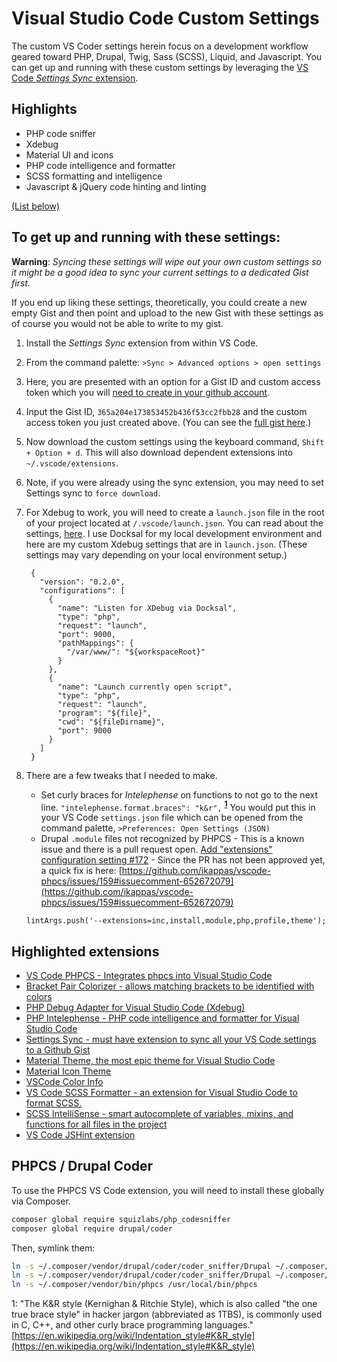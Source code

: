 # Visual Studio Code Custom Settings

The custom VS Coder settings herein focus on a development workflow geared toward PHP, Drupal, Twig, Sass (SCSS), Liquid, and Javascript. You can get up and running with these custom settings by leveraging the [VS Code *Settings Sync* extension](https://github.com/shanalikhan/code-settings-sync). 

## Highlights
* PHP code sniffer
* Xdebug
* Material UI and icons
* PHP code intelligence and formatter
* SCSS formatting and intelligence
* Javascript & jQuery code hinting and linting

[(List below)](#list)

## To get up and running with these settings:

**Warning**: *Syncing these settings will wipe out your own custom settings so it might be a good idea to sync your current settings to a dedicated Gist first.*

If you end up liking these settings, theoretically, you could create a new empty Gist and then point and upload to the new Gist with these settings as of course you would not be able to write to my gist.

1. Install the *Settings Sync* extension from within VS Code.
1. From the command palette: `>Sync > Advanced options > open settings`
2. Here, you are presented with an option for a Gist ID and custom access token which you will [need to create in your github account](https://github.com/settings/tokens).
3. Input the Gist ID, `365a204e173853452b436f53cc2fbb28` and the custom access token you just created above. (You can see the [full gist here](https://gist.github.com/danny-englander/365a204e173853452b436f53cc2fbb28).)
4. Now download the custom settings using the keyboard command, `Shift + Option + d`. This will also download dependent extensions into `~/.vscode/extensions`.
5. Note, if you were already using the sync extension, you may need to set Settings sync to `force download`.
5. For Xdebug to work, you will need to create a `launch.json` file in the root of your project located at `/.vscode/launch.json`. You can read about the settings, [here](https://github.com/felixfbecker/vscode-php-debug). I use Docksal for my local development environment and here are my custom Xdebug settings that are in `launch.json`. (These settings may vary depending on your local environment setup.)

        {
          "version": "0.2.0",
          "configurations": [
            {
              "name": "Listen for XDebug via Docksal",
              "type": "php",
              "request": "launch",
              "port": 9000,
              "pathMappings": {
                "/var/www/": "${workspaceRoot}"
              }
            },
            {
              "name": "Launch currently open script",
              "type": "php",
              "request": "launch",
              "program": "${file}",
              "cwd": "${fileDirname}",
              "port": 9000
            }
          ]
        }

6. There are a few tweaks that I needed to make.
    *  Set curly braces for *Intelephense* on functions to not go to the next line. 
        `"intelephense.format.braces": "k&r",` **<sup>[1](#kr)</sup>** You would put this in your VS Code `settings.json` file which can be opened from the command palette, `>Preferences: Open Settings (JSON)`
    * Drupal `.module` files not recognized by PHPCS - This is a known issue and there is a pull request open. [Add "extensions" configuration setting #172](https://github.com/ikappas/vscode-phpcs/pull/172) - Since the PR has not been approved yet, a quick fix is here: [https://github.com/ikappas/vscode-phpcs/issues/159#issuecomment-652672079](https://github.com/ikappas/vscode-phpcs/issues/159#issuecomment-652672079)
    
     `lintArgs.push('--extensions=inc,install,module,php,profile,theme');`

## Highlighted extensions
<a name="list"></a>

* [VS Code PHPCS - Integrates phpcs into Visual Studio Code](https://github.com/ikappas/vscode-phpcs)
* [Bracket Pair Colorizer - allows matching brackets to be identified with colors](https://github.com/CoenraadS/BracketPair)
* [PHP Debug Adapter for Visual Studio Code (Xdebug)](https://github.com/felixfbecker/vscode-php-debug)
* [PHP Intelephense - PHP code intelligence and formatter for Visual Studio Code](https://github.com/bmewburn/vscode-intelephense)
* [Settings Sync - must have extension to sync all your VS Code settings to a Github Gist](https://github.com/shanalikhan/code-settings-sync)
* [Material Theme, the most epic theme for Visual Studio Code](https://github.com/equinusocio/vsc-material-theme)
* [Material Icon Theme](https://github.com/PKief/vscode-material-icon-theme)
* [VSCode Color Info](https://github.com/mattbierner/vscode-color-info)
* [VS Code SCSS Formatter - an extension for Visual Studio Code to format SCSS.](https://github.com/sibiraj-s/vscode-scss-formatter)
* [SCSS IntelliSense - smart autocomplete of variables, mixins, and functions for all files in the project](https://github.com/mrmlnc/vscode-scss)
* [VS Code JSHint extension](https://github.com/Microsoft/vscode-jshint)

## PHPCS / Drupal Coder
To use the PHPCS VS Code extension, you will need to install these globally via Composer. 

```bash
composer global require squizlabs/php_codesniffer
composer global require drupal/coder
```

Then, symlink them:

```bash
ln -s ~/.composer/vendor/drupal/coder/coder_sniffer/Drupal ~/.composer/vendor/squizlabs/php_codesniffer/src/Standards/Drupal
ln -s ~/.composer/vendor/drupal/coder/coder_sniffer/Drupal ~/.composer/vendor/squizlabs/php_codesniffer/src/Standards/DrupalPractice
ln -s ~/.composer/vendor/bin/phpcs /usr/local/bin/phpcs
```

<a name="kr">1</a>: "The K&R style (Kernighan & Ritchie Style), which is also called "the one true brace style" in hacker jargon (abbreviated as 1TBS), is commonly used in C, C++, and other curly brace programming languages." [https://en.wikipedia.org/wiki/Indentation_style#K&R_style](https://en.wikipedia.org/wiki/Indentation_style#K&R_style)
